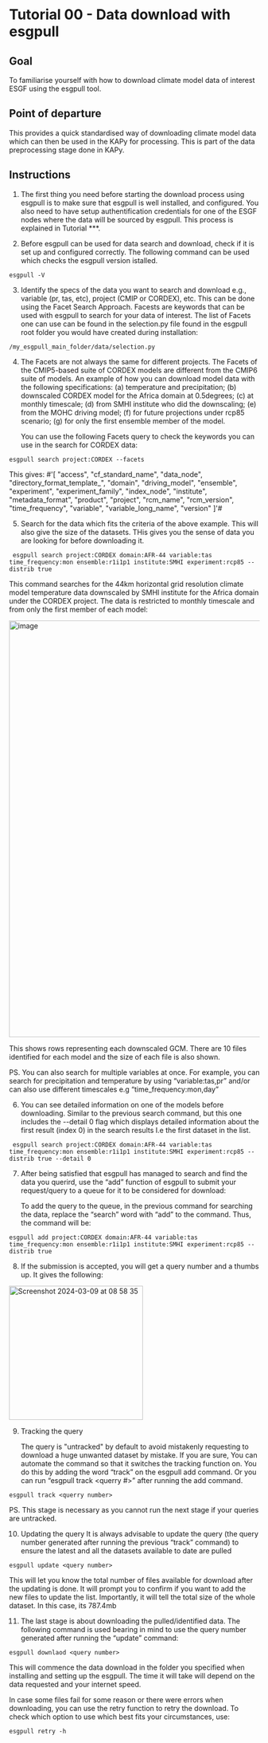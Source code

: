 # Tutorial 00 - Data download with esgpull

## Goal

To familiarise yourself with how to download climate model data of interest ESGF using the esgpull tool.

## Point of departure

This provides a quick standardised way of downloading climate model data which can then be used in the KAPy for processing. This is part of the data preprocessing stage done in KAPy.

## Instructions
1. The first thing you need before starting the download process using esgpull is to make sure that esgpull is well installed, and configured. You also need to have setup authentification credentials for one of the ESGF nodes where the data will be sourced by esgpull. This process is explained in Tutorial ***.
   
2. Before esgpull can be used for data search and download, check if it is set up and configured correctly. The following command can be used which checks the esgpull version istalled.
   
```
esgpull -V
```

3. Identify the specs of the data you want to search and download e.g., variable (pr, tas, etc), project (CMIP or CORDEX), etc. This can be done using the Facet Search Approach. Facests are keywords that can be used with esgpull to search for your data of interest. The list of Facets one can use can be found in the selection.py file found in the esgpull root folder you would have created during installation:
```
/my_esgpull_main_folder/data/selection.py
```

4. The Facets are not always the same for different projects. The Facets of the CMIP5-based suite of CORDEX models are different from the CMIP6 suite of models. An example of how you can download model data with the following specifications:
   (a) temperature and precipitation; (b) downscaled CORDEX model for the Africa domain at 0.5degrees; (c) at monthly timescale; (d) from SMHI institute who did the downscaling; (e) from the MOHC driving model; (f) for future projections under rcp85 scenario; (g) for only the first ensemble member of the model.

   You can use the following Facets query to check the keywords you can use in the search for CORDEX data:

```
esgpull search project:CORDEX --facets
```

This gives:
#'[
     "access",
  "cf_standard_name",
  "data_node",
  "directory_format_template_",
  "domain",
  "driving_model",
  "ensemble",
  "experiment",
  "experiment_family",
  "index_node",
  "institute",
  "metadata_format",
  "product",
  "project",
  "rcm_name",
  "rcm_version",
  "time_frequency",
  "variable",
  "variable_long_name",
  "version"
]'#

5. Search for the data which fits the criteria of the above example. This will also give the size of the datasets. THis gives you the sense of data you are looking for before downloading it.

```
 esgpull search project:CORDEX domain:AFR-44 variable:tas time_frequency:mon ensemble:r1i1p1 institute:SMHI experiment:rcp85 --distrib true
```

This command searches for the 44km horizontal grid resolution climate model temperature data downscaled by SMHI institute for the Africa domain under the CORDEX project. The data is restricted to monthly timescale and from only the first member of each model:

<img width="836" alt="image" src="https://github.com/ShingiNangombe/KAPy/assets/63850110/041059ac-1821-496c-97e8-627ba04a9741">

   This shows rows representing each downscaled GCM. There are 10 files identified for each model and the size of each file is also shown.

   PS. You can also search for multiple variables at once. For example, you can search for precipitation and temperature by using “variable:tas,pr” and/or can also use different timescales e.g “time_frequency:mon,day”

6. You can see detailed information on one of the models before downloading. Similar to the previous search command, but this one includes the --detail 0 flag which displays detailed information about the first result (index 0) in the search results I.e the first dataset in the list.

```
 esgpull search project:CORDEX domain:AFR-44 variable:tas time_frequency:mon ensemble:r1i1p1 institute:SMHI experiment:rcp85 --distrib true --detail 0
```

7. After being satisfied that esgpull has managed to search and find the data you querird, use the “add” function of esgpull to submit your request/query to a queue for it to be considered for download:

   To add the query to the queue, in the previous command for searching the data, replace the “search” word with “add” to the command. Thus,  the command will be:

```
esgpull add project:CORDEX domain:AFR-44 variable:tas time_frequency:mon ensemble:r1i1p1 institute:SMHI experiment:rcp85 --distrib true
```

8. If the submission is accepted, you will get a query number and a thumbs up. It gives the following: 

<img width="269" alt="Screenshot 2024-03-09 at 08 58 35" src="https://github.com/ShingiNangombe/KAPy/assets/63850110/1b9f0cd7-a2fa-49ad-92f6-3cdfd6cab404">

9. Tracking the query

   The query is "untracked" by default to avoid mistakenly requesting to download a huge unwanted dataset by mistake. If you are sure, You can automate the command so that it switches the tracking function on. You do this by adding the word “track” on the esgpull add command.
Or you can run “esgpull track <querry #>” after running the add command.

```
esgpull track <querry number>
```

   PS. This stage is necessary as you cannot run the next stage if your queries are untracked.

10. Updating the query
It is always advisable to update the query (the query number generated after running the previous “track” command) to ensure the latest and all the datasets available to date are pulled
```
esgpull update <query number>
```

   This will let you know the total number of files available for download after the updating is done. It will prompt you to confirm if you want to add the new files to update the list. Importantly, it will tell the total size of the whole dataset. In this case, its 787.4mb

11. The last stage is about downloading the pulled/identified data. The following command is used bearing in mind to use the query number generated after running the “update” command:

```
esgpull downlaod <query number>
```

   This will commence the data download in the folder you specified when installing and setting up the esgpull. The time it will take will depend on the data requested and your internet speed.

   In case some files fail for some reason or there were errors when downloading, you can use the retry function to retry the download. To check which option to use which best fits your circumstances, use:
```
esgpull retry -h
```


